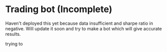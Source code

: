 # Trading bot (Incomplete)
Haven't deployed this yet because data insufficient and sharpe ratio in negative.
Will update it soon and try to make a bot which will give accurate results.

trying to
